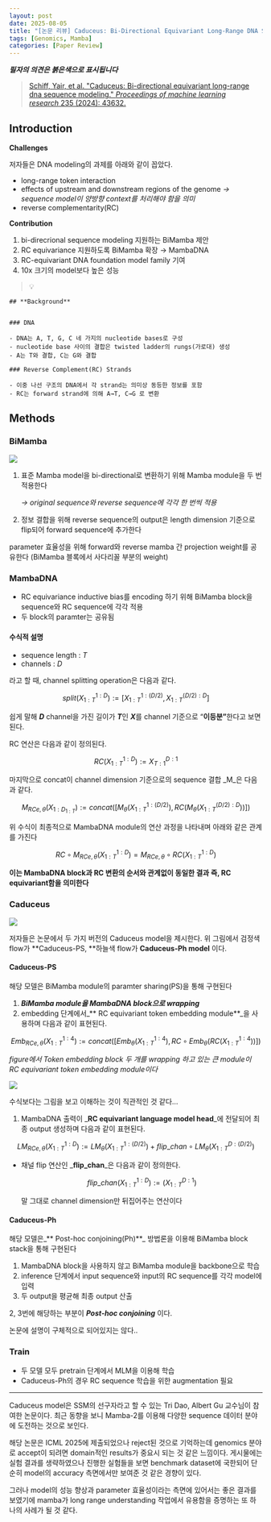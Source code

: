```yaml
---
layout: post
date: 2025-08-05
title: "[논문 리뷰] Caduceus: Bi-Directional Equivariant Long-Range DNA Sequence Modeling"
tags: [Genomics, Mamba]
categories: [Paper Review]
---
```


<span class="notion-red">_**필자의 의견은 붉은색으로 표시됩니다**_</span>


> [Schiff, Yair, et al. "Caduceus: Bi-directional equivariant long-range dna sequence modeling." ](https://pmc.ncbi.nlm.nih.gov/articles/PMC12189541/)[_Proceedings of machine learning research_](https://pmc.ncbi.nlm.nih.gov/articles/PMC12189541/)[ 235 (2024): 43632.](https://pmc.ncbi.nlm.nih.gov/articles/PMC12189541/)



## Introduction


**Challenges**


저자들은 DNA modeling의 과제를 아래와 같이 꼽았다.

- long-range token interaction
- effects of upstream and downstream regions of the genome 
_→ sequence model이 양방향 context를 처리해야 함을 의미_
- reverse complementarity(RC)

**Contribution**

1. bi-direcrional sequence modeling 지원하는 BiMamba 제안
1. RC equivariance 지원하도록 BiMamba 확장 → MambaDNA
1. RC-equivariant DNA foundation model family 기여
1. 10x 크기의 model보다 높은 성능

> 💡 


	## **Background**


	### DNA

	- DNA는 A, T, G, C 네 가지의 nucleotide bases로 구성
	- nucleotide base 사이의 결합은 twisted ladder의 rungs(가로대) 생성
	- A는 T와 결합, C는 G와 결합

	### Reverse Complement(RC) Strands

	- 이중 나선 구조의 DNA에서 각 strand는 의미상 동등한 정보를 포함
	- RC는 forward strand에 의해 A→T, C→G 로 변환


## Methods



### BiMamba


![](https://prod-files-secure.s3.us-west-2.amazonaws.com/542b861c-36a8-4051-84e5-8804b6728dba/2c247d59-7815-4980-99f0-8f0d21f445a7/image.png?X-Amz-Algorithm=AWS4-HMAC-SHA256&X-Amz-Content-Sha256=UNSIGNED-PAYLOAD&X-Amz-Credential=ASIAZI2LB466UBBBGA44%2F20250908%2Fus-west-2%2Fs3%2Faws4_request&X-Amz-Date=20250908T210110Z&X-Amz-Expires=3600&X-Amz-Security-Token=IQoJb3JpZ2luX2VjEFwaCXVzLXdlc3QtMiJHMEUCIH5L3xMkz%2BF1rIGAq6n2DV%2FjiP2I5DokVEfEetdNjNs2AiEAmucSLVxa6sziJtTE2ESUSPoy8A%2Bi959hxZwwSwBmVHsqiAQIxf%2F%2F%2F%2F%2F%2F%2F%2F%2F%2FARAAGgw2Mzc0MjMxODM4MDUiDOeiFcJ2PnFnYTqVQircA7T%2FmjtoWxl7ppzNV621HACMkui9qM92nYGGAJKHCqHarj%2F4ZVVlWxSidZJCn2hkJjP3f5MufbMqXnABdIQwaB7LBwSzUzD%2BRni69OazQkBr2zh6qD2hhYV5HOEiZ%2Btz3a5HiV16XHvKUGQ6TIQsPVTtbfkvb94nkGVOHw0eprpX%2BwbsE43PbygWu3ugHk4lWdmH3ttf5DUjnDsT%2B%2F7HdRFrX33r439K0P7J%2F8FTzHRL8P2agNDPGT7Qw6HY9P05AUXkY7qXd%2F5IVe5qpbd%2FDS0mzg3d6fbMUWAJab0FAGJjnQm5Kk60XB%2BoIodEa97sIDgY5aAO5iJwNzr7niu8GuTjwvMdcgqp%2F1OEqI08R2J8JCv1Kft0mXTn6PhFXinL8Xmy8v1K%2BTA5W8FaA9t3bnYHi7FnSPSMAVkcK24svdlgq%2FxZqGc1dC9Xf%2FI5UxlXQz7%2Fom7QIagBDC0zaFFLXKVBZb8RMmgzzKZOp%2FfH6DGRr%2FZv2tZcqlfCsrUENLNBeNnocHwoSKgIaTRtMYGdpdsnB2RFL%2BiW%2Fp%2FBVyo0u7yKNf8H1TkxroHy9oRmgkVLmVhrGNMIrC134Ha7cOlTBeu%2FUKY9fVEmfJdXq%2BlXSvJfF%2BqPgMBsSU4yocNmMLLm%2FMUGOqUB0zg19QpqQkfNP7BxgYqCXOfHq76ydqwQdDedZPxcw6ePeSCaj3BmtggyjWZREe2aX%2FVY35yuRyjSe8gcPw1Q4E9X%2B8yttIbLmgWUlDSmZ3NjBZuKbzSx5yztUNfRLJuERj8F6lXuwZqILNwkzYUk6b%2FmmgRY%2Fb61NTsPkkB3QA5Y3SIDKmsR7hkDh4LgputOFB8NhZvUucTaXZ7zXZKCydC2Yv8u&X-Amz-Signature=0b803028a9cb39465037df887524c1c9bbb3cc95517792f74c31365cf8a30e31&X-Amz-SignedHeaders=host&x-amz-checksum-mode=ENABLED&x-id=GetObject)

1. 표준 Mamba model을 bi-directional로 변환하기 위해 Mamba module을 두 번 적용한다

	_→ original sequence와 reverse sequence에 각각 한 번씩 적용_

1. 정보 결합을 위해 reverse sequence의 output은 length dimension 기준으로 flip되어 forward sequence에 추가한다

parameter 효율성을 위해 forward와 reverse mamba 간 projection weight를 공유한다 (BiMamba 블록에서 사다리꼴 부분의 weight)



### MambaDNA

- RC equivariance inductive bias를 encoding 하기 위해 BiMamba block을 sequence와 RC sequence에 각각 적용
- 두 block의 paramter는 공유됨


#### 수식적 설명

- sequence length : _T_
- channels : _D_

라고 할 때,  channel splitting operation은 다음과 같다.


$$
split(X^{1:D}_{1:T}):=[X^{1:(D/2)}_{1:T},X^{(D/2):D}_{1:T}]
$$


<span class="notion-red">쉽게 말해 </span><span class="notion-red">_**D**_</span><span class="notion-red"> channel을 가진 길이가 </span><span class="notion-red">_**T**_</span><span class="notion-red">인 </span><span class="notion-red">_**X**_</span><span class="notion-red">를 channel 기준으로 “</span><span class="notion-red">**이등분”**</span><span class="notion-red">한다고 보면 된다.</span>


RC 연산은 다음과 같이 정의된다.


$$
RC(X^{1:D}_{1:T}):=X^{D:1}_{T:1}
$$


마지막으로 concat이 channel dimension 기준으로의 sequence 결합 _M_은 다음과 같다.


$$
M_{RCe,\theta}(X_{1:D_{1:T}}):=concat([M_{\theta}(X^{1:(D/2)}_{1:T}),RC(M_{\theta}(X^{(D/2):D}_{1:T}))])
$$


위 수식이 최종적으로 MambaDNA module의 연산 과정을 나타내며 아래와 같은 관계를 가진다


$$
RC\circ M_{RCe,\theta}(X^{1:D}_{1:T}) = M_{RCe,\theta} \circ RC(X^{1:D}_{1:T})
$$


**이는 MambaDNA block과 RC 변환의 순서와 관계없이 동일한 결과 즉, RC equivariant함을 의미한다**



### Caduceus


![](https://prod-files-secure.s3.us-west-2.amazonaws.com/542b861c-36a8-4051-84e5-8804b6728dba/f94a60d7-8145-473b-aef9-7c68d3ec604a/image.png?X-Amz-Algorithm=AWS4-HMAC-SHA256&X-Amz-Content-Sha256=UNSIGNED-PAYLOAD&X-Amz-Credential=ASIAZI2LB466UBBBGA44%2F20250908%2Fus-west-2%2Fs3%2Faws4_request&X-Amz-Date=20250908T210110Z&X-Amz-Expires=3600&X-Amz-Security-Token=IQoJb3JpZ2luX2VjEFwaCXVzLXdlc3QtMiJHMEUCIH5L3xMkz%2BF1rIGAq6n2DV%2FjiP2I5DokVEfEetdNjNs2AiEAmucSLVxa6sziJtTE2ESUSPoy8A%2Bi959hxZwwSwBmVHsqiAQIxf%2F%2F%2F%2F%2F%2F%2F%2F%2F%2FARAAGgw2Mzc0MjMxODM4MDUiDOeiFcJ2PnFnYTqVQircA7T%2FmjtoWxl7ppzNV621HACMkui9qM92nYGGAJKHCqHarj%2F4ZVVlWxSidZJCn2hkJjP3f5MufbMqXnABdIQwaB7LBwSzUzD%2BRni69OazQkBr2zh6qD2hhYV5HOEiZ%2Btz3a5HiV16XHvKUGQ6TIQsPVTtbfkvb94nkGVOHw0eprpX%2BwbsE43PbygWu3ugHk4lWdmH3ttf5DUjnDsT%2B%2F7HdRFrX33r439K0P7J%2F8FTzHRL8P2agNDPGT7Qw6HY9P05AUXkY7qXd%2F5IVe5qpbd%2FDS0mzg3d6fbMUWAJab0FAGJjnQm5Kk60XB%2BoIodEa97sIDgY5aAO5iJwNzr7niu8GuTjwvMdcgqp%2F1OEqI08R2J8JCv1Kft0mXTn6PhFXinL8Xmy8v1K%2BTA5W8FaA9t3bnYHi7FnSPSMAVkcK24svdlgq%2FxZqGc1dC9Xf%2FI5UxlXQz7%2Fom7QIagBDC0zaFFLXKVBZb8RMmgzzKZOp%2FfH6DGRr%2FZv2tZcqlfCsrUENLNBeNnocHwoSKgIaTRtMYGdpdsnB2RFL%2BiW%2Fp%2FBVyo0u7yKNf8H1TkxroHy9oRmgkVLmVhrGNMIrC134Ha7cOlTBeu%2FUKY9fVEmfJdXq%2BlXSvJfF%2BqPgMBsSU4yocNmMLLm%2FMUGOqUB0zg19QpqQkfNP7BxgYqCXOfHq76ydqwQdDedZPxcw6ePeSCaj3BmtggyjWZREe2aX%2FVY35yuRyjSe8gcPw1Q4E9X%2B8yttIbLmgWUlDSmZ3NjBZuKbzSx5yztUNfRLJuERj8F6lXuwZqILNwkzYUk6b%2FmmgRY%2Fb61NTsPkkB3QA5Y3SIDKmsR7hkDh4LgputOFB8NhZvUucTaXZ7zXZKCydC2Yv8u&X-Amz-Signature=cef1366b31bf3efef4eff81da688d95c313f15b55c39253ee91718cab6d78575&X-Amz-SignedHeaders=host&x-amz-checksum-mode=ENABLED&x-id=GetObject)


저자들은 논문에서 두 가지 버전의 Caduceus model을 제시한다. 위 그림에서 검정색 flow가 **Caduceus-PS, **하늘색 flow가 **Caduceus-Ph model** 이다.



#### Caduceus-PS


해당 모델은 BiMamba module의 paramter sharing(PS)을 통해 구현된다

1. _**BiMamba module을 MambaDNA block으로 wrapping**_
1. embedding 단계에서_** RC equivariant token embedding module**_을 사용하며 다음과 같이 표현된다.

$$
Emb_{RCe,\theta}(X^{1:4}_{1:T}):=concat([Emb_{\theta}(X^{1:4}_{1:T}),RC \circ Emb_{\theta}(RC(X^{1:4}_{1:T}))])
$$


_figure에서 Token embedding block 두 개를 wrapping 하고 있는 큰 module이 RC equivariant token embedding module이다_


![](https://prod-files-secure.s3.us-west-2.amazonaws.com/542b861c-36a8-4051-84e5-8804b6728dba/b175e4da-71eb-4e91-8c23-a06dabe673c9/image.png?X-Amz-Algorithm=AWS4-HMAC-SHA256&X-Amz-Content-Sha256=UNSIGNED-PAYLOAD&X-Amz-Credential=ASIAZI2LB466UBBBGA44%2F20250908%2Fus-west-2%2Fs3%2Faws4_request&X-Amz-Date=20250908T210110Z&X-Amz-Expires=3600&X-Amz-Security-Token=IQoJb3JpZ2luX2VjEFwaCXVzLXdlc3QtMiJHMEUCIH5L3xMkz%2BF1rIGAq6n2DV%2FjiP2I5DokVEfEetdNjNs2AiEAmucSLVxa6sziJtTE2ESUSPoy8A%2Bi959hxZwwSwBmVHsqiAQIxf%2F%2F%2F%2F%2F%2F%2F%2F%2F%2FARAAGgw2Mzc0MjMxODM4MDUiDOeiFcJ2PnFnYTqVQircA7T%2FmjtoWxl7ppzNV621HACMkui9qM92nYGGAJKHCqHarj%2F4ZVVlWxSidZJCn2hkJjP3f5MufbMqXnABdIQwaB7LBwSzUzD%2BRni69OazQkBr2zh6qD2hhYV5HOEiZ%2Btz3a5HiV16XHvKUGQ6TIQsPVTtbfkvb94nkGVOHw0eprpX%2BwbsE43PbygWu3ugHk4lWdmH3ttf5DUjnDsT%2B%2F7HdRFrX33r439K0P7J%2F8FTzHRL8P2agNDPGT7Qw6HY9P05AUXkY7qXd%2F5IVe5qpbd%2FDS0mzg3d6fbMUWAJab0FAGJjnQm5Kk60XB%2BoIodEa97sIDgY5aAO5iJwNzr7niu8GuTjwvMdcgqp%2F1OEqI08R2J8JCv1Kft0mXTn6PhFXinL8Xmy8v1K%2BTA5W8FaA9t3bnYHi7FnSPSMAVkcK24svdlgq%2FxZqGc1dC9Xf%2FI5UxlXQz7%2Fom7QIagBDC0zaFFLXKVBZb8RMmgzzKZOp%2FfH6DGRr%2FZv2tZcqlfCsrUENLNBeNnocHwoSKgIaTRtMYGdpdsnB2RFL%2BiW%2Fp%2FBVyo0u7yKNf8H1TkxroHy9oRmgkVLmVhrGNMIrC134Ha7cOlTBeu%2FUKY9fVEmfJdXq%2BlXSvJfF%2BqPgMBsSU4yocNmMLLm%2FMUGOqUB0zg19QpqQkfNP7BxgYqCXOfHq76ydqwQdDedZPxcw6ePeSCaj3BmtggyjWZREe2aX%2FVY35yuRyjSe8gcPw1Q4E9X%2B8yttIbLmgWUlDSmZ3NjBZuKbzSx5yztUNfRLJuERj8F6lXuwZqILNwkzYUk6b%2FmmgRY%2Fb61NTsPkkB3QA5Y3SIDKmsR7hkDh4LgputOFB8NhZvUucTaXZ7zXZKCydC2Yv8u&X-Amz-Signature=7bdff1f2d6104f02b01add3098c6e79d9a3cb9b3dc47f5d67e139ceeb07ed4c0&X-Amz-SignedHeaders=host&x-amz-checksum-mode=ENABLED&x-id=GetObject)


<span class="notion-red">수식보다는 그림을 보고 이해하는 것이 직관적인 것 같다…</span>

1. MambaDNA 출력이 _**RC equivariant language model head**_에 전달되어 최종 output 생성하며 다음과 같이 표현된다.

$$
LM_{RCe,\theta}(X^{1:D}_{1:T}):= LM_{\theta}(X^{1:(D/2)}_{1:T})+flip\_chan\circ LM_{\theta}(X^{D:(D/2)}_{1:T})
$$

- 채널 flip 연산인 _**flip\_chan**_은 다음과 같이 정의한다.

	$$
	flip\_chan(X^{1:D}_{1:T}):=(X^{D:1}_{1:T})
	$$


	말 그대로 channel dimension만 뒤집어주는 연산이다



#### Caduceus-Ph


해당 모델은_** Post-hoc conjoining(Ph)**_ 방법론을 이용해 BiMamba block stack을 통해 구현된다

1. MambaDNA block을 사용하지 않고 BiMamba module을 backbone으로 학습
1. inference 단계에서 input sequence와 input의 RC sequence를 각각 model에 입력
1. 두 output을 평균해 최종 output 산출

2, 3번에 해당하는 부분이 _**Post-hoc conjoining**_ 이다.


<span class="notion-red">논문에 설명이 구체적으로 되어있지는 않다..</span>



### Train

- 두 모델 모두 pretrain 단계에서 MLM을 이용해 학습
- Caduceus-Ph의 경우 RC sequence 학습을 위한 augmentation 필요

---


<span class="notion-red">Caduceus model은 SSM의 선구자라고 할 수 있는 Tri Dao, Albert Gu 교수님이 참여한 논문이다. 최근 동향을 보니 Mamba-2를 이용해 다양한 sequence 데이터 분야에 도전하는 것으로 보인다.</span>


<span class="notion-red">해당 논문은 ICML 2025에 제출되었으나 reject된 것으로 기억하는데 genomics 분야로 accept이 되려면 domain적인 results가 중요시 되는 것 같은 느낌이다. 게시물에는 실험 결과를 생략하였으나 진행한 실험들을 보면 benchmark dataset에 국한되어 단순히 model의 accuracy 측면에서만 보여준 것 같은 경향이 있다.</span>


<span class="notion-red">그러나 model의 성능 향상과 parameter 효율성이라는 측면에 있어서는 좋은 결과를 보였기에 mamba가 long range understanding 작업에서 유용함을 증명하는 또 하나의 사례가 될 것 같다.</span>

